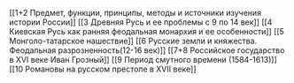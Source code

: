 [[1+2 Предмет, функции, принципы, методы и источники изучения истории России]]
[[3 Древняя Русь и ее проблемы с 9 по 14 век]]
[[4 Киевская Русь как ранняя феодальная монархия и ее особенности]]
[[5 Монголо-татарское нашествие]]
[[6 Русские земли и княжества. Феодальная разрозненность(12-16 век)]]
[[7+8 Российское государство в XVI веке Иван Грозный]]
[[9 Период смутного времени (1584-1613)]]
[[10 Романовы на русском престоле в XVII веке]]